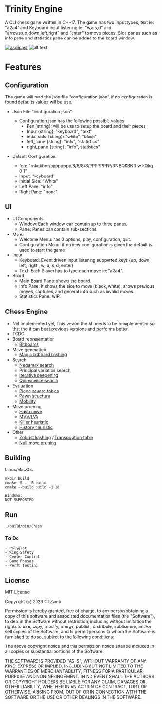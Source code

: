 # Trinity Engine
A CLI chess game written in C++17.
The game has two input types, text ie: "a2a4" and 
Keyboard input listening ie: "w,a,s,d" and "arrows:up,down,left,right" and "enter" to move pieces.
Side panes such as info pane and statistics pane can be added to the board window.

[![asciicast](https://asciinema.org/a/XVz5SjzMuPLi7k6BUDhEO9AlP.svg)](https://asciinema.org/a/XVz5SjzMuPLi7k6BUDhEO9AlP)
![alt text](https://raw.githubusercontent.com/CLZamb/trinity_engine/dev/chess_screenshot.png)

# Features
## Configuration
The game will read the json file "configuration.json", if no configuration is found defaults values will be use.

- Json File "configuration.json":
    - Configuration.json has the following possible values
        - Fen {string}:  will be use to setup the board and their pieces
        - Input {string}: "keyboard", "text"
        - intial_side {string}: "white", "black"
        - left_pane {string}: "info", "statistics"
        - right_pane {string}: "info", statistics"

- Default Configuration:
    - fen: "rnbqkbnr/pppppppp/8/8/8/8/PPPPPPPP/RNBQKBNR w KQkq - 0 1"
    - Input: "keyboard"
    - Initial Side: "White"
    - Left Pane: "info"
    - Right Pane: "none"
## UI
- UI Components
    - Window: Each window can contain up to three panes.
    - Pane: Panes can contain sub-sections.
- Menu
    - Welcome Menu: has 3 options, play, configuration, quit.
    - Configuration Menu: if no new configuration is given the default is used to start the game
- Input
    - Keyboard: Event driven input listening supported keys {up, down, left, right , w, a, s, d, enter}
    - Text: Each Player has to type each move ie: "a2a4".
- Board
    - Main Board Pane: shows the board.
    - Info Pane: It shows the side to move (black, white), shows previous moves, captures, and general info such as invalid moves.
    - Statistics Pane: WIP.
## Chess Engine
- Not Implemented yet, This vesion the AI needs to be reimplemented so that the it can beat previous versions and performs better.
- TODO
- Board representation
    - [Bitboards](https://en.wikipedia.org/wiki/Bitboard)
- Move generation
    - [Magic bitboard hashing](https://www.chessprogramming.org/Magic_Bitboards)
- Search
    - [Negamax search](https://www.chessprogramming.org/Negamax)
    - [Principal variation search](https://www.chessprogramming.org/Principal_Variation_Search)
    - [Iterative deepening](https://en.wikipedia.org/wiki/Iterative_deepening_depth-first_search)
    - [Quiescence search](https://en.wikipedia.org/wiki/Quiescence_search)
- Evaluation
    - [Piece square tables](https://www.chessprogramming.org/Piece-Square_Tables)
    - [Pawn structure](https://www.chessprogramming.org/Pawn_Structure)
    - [Mobility](https://www.chessprogramming.org/Mobility)
- Move ordering
    - [Hash move](https://www.chessprogramming.org/Hash_Move)
    - [MVV/LVA](https://www.chessprogramming.org/MVV-LVA)
    - [Killer heuristic](https://www.chessprogramming.org/Killer_Heuristic)
    - [History heuristic](https://www.chessprogramming.org/History_Heuristic)
- Other
    - [Zobrist hashing](https://www.chessprogramming.org/Zobrist_Hashing) / [Transposition table](https://en.wikipedia.org/wiki/Transposition_table)
    - [Null move pruning](https://www.chessprogramming.org/Null_Move_Pruning)

## Building
Linux/MacOs:
```
mkdir build
cmake -S . -B build 
cmake --build build -j 18

Windows:
NOT SUPPORTED
```
## Run
```
./build/bin/Chess

```
### To Do
```
- Polyglot
- King Safety
- Center Control
- Game Phases 
- Perft Testing
```

## License
MIT License

Copyright (c) 2023 CLZamb 

Permission is hereby granted, free of charge, to any person obtaining a copy
of this software and associated documentation files (the "Software"), to deal
in the Software without restriction, including without limitation the rights
to use, copy, modify, merge, publish, distribute, sublicense, and/or sell
copies of the Software, and to permit persons to whom the Software is
furnished to do so, subject to the following conditions:

The above copyright notice and this permission notice shall be included in all
copies or substantial portions of the Software.

THE SOFTWARE IS PROVIDED "AS IS", WITHOUT WARRANTY OF ANY KIND, EXPRESS OR
IMPLIED, INCLUDING BUT NOT LIMITED TO THE WARRANTIES OF MERCHANTABILITY,
FITNESS FOR A PARTICULAR PURPOSE AND NONINFRINGEMENT. IN NO EVENT SHALL THE
AUTHORS OR COPYRIGHT HOLDERS BE LIABLE FOR ANY CLAIM, DAMAGES OR OTHER
LIABILITY, WHETHER IN AN ACTION OF CONTRACT, TORT OR OTHERWISE, ARISING FROM,
OUT OF OR IN CONNECTION WITH THE SOFTWARE OR THE USE OR OTHER DEALINGS IN THE
SOFTWARE.

